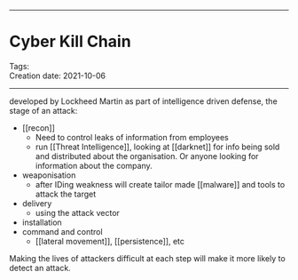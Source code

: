 -----------------------------------------------
# Cyber Kill Chain
Tags:  
Creation date: 2021-10-06

-----------------------------------------------


developed by Lockheed Martin as part of intelligence driven defense, the stage of an attack:
-	[[recon]]
	-	Need to control leaks of information from employees
	-	run [[Threat Intelligence]], looking at [[darknet]] for info being sold and distributed about the organisation. Or anyone looking for information about the company.
-	weaponisation
	-	after IDing weakness will create tailor made [[malware]] and tools to attack the target
-	delivery
	-	using the attack vector
-	installation
-	command and control
	-	[[lateral movement]], [[persistence]], etc

Making the lives of attackers difficult at each step will make it more likely to detect an attack.